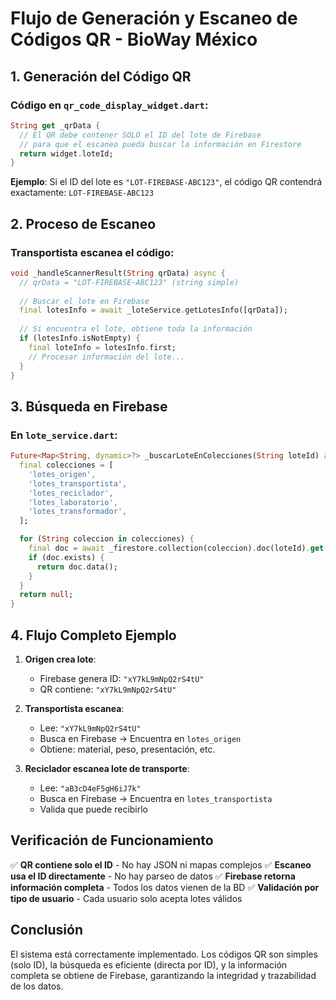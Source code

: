 # Flujo de Generación y Escaneo de Códigos QR - BioWay México

## 1. Generación del Código QR

### Código en `qr_code_display_widget.dart`:
```dart
String get _qrData {
  // El QR debe contener SOLO el ID del lote de Firebase
  // para que el escaneo pueda buscar la información en Firestore
  return widget.loteId;
}
```

**Ejemplo**: Si el ID del lote es `"LOT-FIREBASE-ABC123"`, el código QR contendrá exactamente: `LOT-FIREBASE-ABC123`

## 2. Proceso de Escaneo

### Transportista escanea el código:
```dart
void _handleScannerResult(String qrData) async {
  // qrData = "LOT-FIREBASE-ABC123" (string simple)
  
  // Buscar el lote en Firebase
  final lotesInfo = await _loteService.getLotesInfo([qrData]);
  
  // Si encuentra el lote, obtiene toda la información
  if (lotesInfo.isNotEmpty) {
    final loteInfo = lotesInfo.first;
    // Procesar información del lote...
  }
}
```

## 3. Búsqueda en Firebase

### En `lote_service.dart`:
```dart
Future<Map<String, dynamic>?> _buscarLoteEnColecciones(String loteId) async {
  final colecciones = [
    'lotes_origen',
    'lotes_transportista', 
    'lotes_reciclador',
    'lotes_laboratorio',
    'lotes_transformador',
  ];

  for (String coleccion in colecciones) {
    final doc = await _firestore.collection(coleccion).doc(loteId).get();
    if (doc.exists) {
      return doc.data();
    }
  }
  return null;
}
```

## 4. Flujo Completo Ejemplo

1. **Origen crea lote**:
   - Firebase genera ID: `"xY7kL9mNpQ2rS4tU"`
   - QR contiene: `"xY7kL9mNpQ2rS4tU"`

2. **Transportista escanea**:
   - Lee: `"xY7kL9mNpQ2rS4tU"`
   - Busca en Firebase → Encuentra en `lotes_origen`
   - Obtiene: material, peso, presentación, etc.

3. **Reciclador escanea lote de transporte**:
   - Lee: `"aB3cD4eF5gH6iJ7k"`
   - Busca en Firebase → Encuentra en `lotes_transportista`
   - Valida que puede recibirlo

## Verificación de Funcionamiento

✅ **QR contiene solo el ID** - No hay JSON ni mapas complejos
✅ **Escaneo usa el ID directamente** - No hay parseo de datos
✅ **Firebase retorna información completa** - Todos los datos vienen de la BD
✅ **Validación por tipo de usuario** - Cada usuario solo acepta lotes válidos

## Conclusión

El sistema está correctamente implementado. Los códigos QR son simples (solo ID), la búsqueda es eficiente (directa por ID), y la información completa se obtiene de Firebase, garantizando la integridad y trazabilidad de los datos.